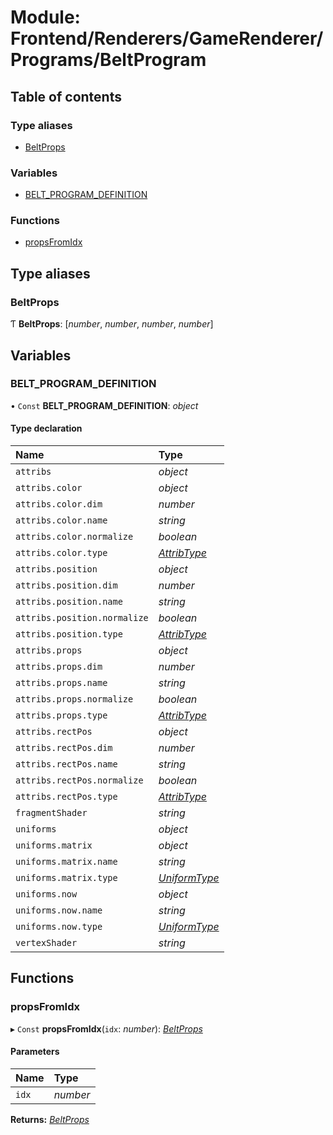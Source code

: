 # Module: Frontend/Renderers/GameRenderer/Programs/BeltProgram

## Table of contents

### Type aliases

- [BeltProps](frontend_renderers_gamerenderer_programs_beltprogram.md#beltprops)

### Variables

- [BELT_PROGRAM_DEFINITION](frontend_renderers_gamerenderer_programs_beltprogram.md#belt_program_definition)

### Functions

- [propsFromIdx](frontend_renderers_gamerenderer_programs_beltprogram.md#propsfromidx)

## Type aliases

### BeltProps

Ƭ **BeltProps**: [*number*, *number*, *number*, *number*]

## Variables

### BELT_PROGRAM_DEFINITION

• `Const` **BELT_PROGRAM_DEFINITION**: _object_

#### Type declaration

| Name                         | Type                                                                                 |
| :--------------------------- | :----------------------------------------------------------------------------------- |
| `attribs`                    | _object_                                                                             |
| `attribs.color`              | _object_                                                                             |
| `attribs.color.dim`          | _number_                                                                             |
| `attribs.color.name`         | _string_                                                                             |
| `attribs.color.normalize`    | _boolean_                                                                            |
| `attribs.color.type`         | [_AttribType_](../enums/frontend_renderers_gamerenderer_enginetypes.attribtype.md)   |
| `attribs.position`           | _object_                                                                             |
| `attribs.position.dim`       | _number_                                                                             |
| `attribs.position.name`      | _string_                                                                             |
| `attribs.position.normalize` | _boolean_                                                                            |
| `attribs.position.type`      | [_AttribType_](../enums/frontend_renderers_gamerenderer_enginetypes.attribtype.md)   |
| `attribs.props`              | _object_                                                                             |
| `attribs.props.dim`          | _number_                                                                             |
| `attribs.props.name`         | _string_                                                                             |
| `attribs.props.normalize`    | _boolean_                                                                            |
| `attribs.props.type`         | [_AttribType_](../enums/frontend_renderers_gamerenderer_enginetypes.attribtype.md)   |
| `attribs.rectPos`            | _object_                                                                             |
| `attribs.rectPos.dim`        | _number_                                                                             |
| `attribs.rectPos.name`       | _string_                                                                             |
| `attribs.rectPos.normalize`  | _boolean_                                                                            |
| `attribs.rectPos.type`       | [_AttribType_](../enums/frontend_renderers_gamerenderer_enginetypes.attribtype.md)   |
| `fragmentShader`             | _string_                                                                             |
| `uniforms`                   | _object_                                                                             |
| `uniforms.matrix`            | _object_                                                                             |
| `uniforms.matrix.name`       | _string_                                                                             |
| `uniforms.matrix.type`       | [_UniformType_](../enums/frontend_renderers_gamerenderer_enginetypes.uniformtype.md) |
| `uniforms.now`               | _object_                                                                             |
| `uniforms.now.name`          | _string_                                                                             |
| `uniforms.now.type`          | [_UniformType_](../enums/frontend_renderers_gamerenderer_enginetypes.uniformtype.md) |
| `vertexShader`               | _string_                                                                             |

## Functions

### propsFromIdx

▸ `Const` **propsFromIdx**(`idx`: _number_): [_BeltProps_](frontend_renderers_gamerenderer_programs_beltprogram.md#beltprops)

#### Parameters

| Name  | Type     |
| :---- | :------- |
| `idx` | _number_ |

**Returns:** [_BeltProps_](frontend_renderers_gamerenderer_programs_beltprogram.md#beltprops)
